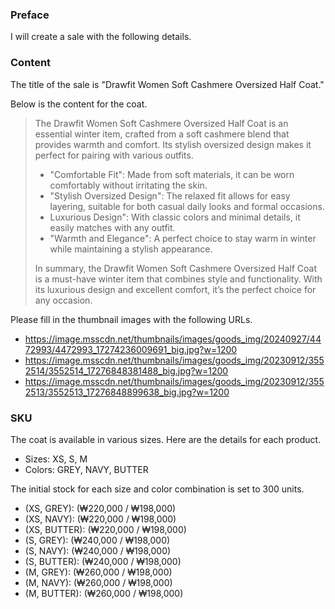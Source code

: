 ### Preface

I will create a sale with the following details.

### Content

The title of the sale is "Drawfit Women Soft Cashmere Oversized Half Coat."

Below is the content for the coat.

> The Drawfit Women Soft Cashmere Oversized Half Coat is an essential winter item, crafted from a soft cashmere blend that provides warmth and comfort. Its stylish oversized design makes it perfect for pairing with various outfits.
> 
> - "Comfortable Fit": Made from soft materials, it can be worn comfortably without irritating the skin.
> - "Stylish Oversized Design": The relaxed fit allows for easy layering, suitable for both casual daily looks and formal occasions.
> - Luxurious Design": With classic colors and minimal details, it easily matches with any outfit.
> - "Warmth and Elegance": A perfect choice to stay warm in winter while maintaining a stylish appearance.
> 
> In summary, the Drawfit Women Soft Cashmere Oversized Half Coat is a must-have winter item that combines style and functionality. With its luxurious design and excellent comfort, it’s the perfect choice for any occasion.
> 

Please fill in the thumbnail images with the following URLs.

- https://image.msscdn.net/thumbnails/images/goods_img/20240927/4472993/4472993_17274236009691_big.jpg?w=1200
- https://image.msscdn.net/thumbnails/images/goods_img/20230912/3552514/3552514_17276848381488_big.jpg?w=1200
- https://image.msscdn.net/thumbnails/images/goods_img/20230912/3552513/3552513_17276848899638_big.jpg?w=1200

### SKU

The coat is available in various sizes. Here are the details for each product.

- Sizes: XS, S, M
- Colors: GREY, NAVY, BUTTER

The initial stock for each size and color combination is set to 300 units.

- (XS, GREY): (₩220,000 / ₩198,000)
- (XS, NAVY): (₩220,000 / ₩198,000)
- (XS, BUTTER): (₩220,000 / ₩198,000)
- (S, GREY): (₩240,000 / ₩198,000)
- (S, NAVY): (₩240,000 / ₩198,000)
- (S, BUTTER): (₩240,000 / ₩198,000)
- (M, GREY): (₩260,000 / ₩198,000)
- (M, NAVY): (₩260,000 / ₩198,000)
- (M, BUTTER): (₩260,000 / ₩198,000)